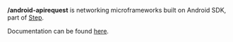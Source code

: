 <b>/android-apirequest</b> is networking microframeworks built on Android SDK, part of [Step](http://step.alvinsj.com).

Documentation can be found [here](http://step.alvinsj.com).

